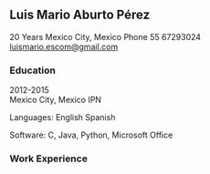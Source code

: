 ## Luis Mario Aburto Pérez

20 Years
Mexico City, Mexico
Phone 55 67293024
luismario.escom@gmail.com

### Education

2012-2015                   
Mexico City, Mexico         IPN

Languages:                  English 
                            Spanish

Software:                   C, Java, Python, Microsoft Office 

### Work Experience

                            
